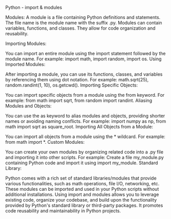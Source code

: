 Python - import & modules

Modules: A module is a file containing Python definitions and statements. The file name is the module name with the suffix .py. Modules can contain variables, functions, and classes. They allow for code organization and reusability.

Importing Modules:

You can import an entire module using the import statement followed by the module name.
For example: import math, import random, import os.
Using Imported Modules:

After importing a module, you can use its functions, classes, and variables by referencing them using dot notation.
For example: math.sqrt(25), random.randint(1, 10), os.getcwd().
Importing Specific Objects:

You can import specific objects from a module using the from keyword.
For example: from math import sqrt, from random import randint.
Aliasing Modules and Objects:

You can use the as keyword to alias modules and objects, providing shorter names or avoiding naming conflicts.
For example: import numpy as np, from math import sqrt as square_root.
Importing All Objects from a Module:

You can import all objects from a module using the * wildcard.
For example: from math import *.
Custom Modules:

You can create your own modules by organizing related code into a .py file and importing it into other scripts.
For example: Create a file my_module.py containing Python code and import it using import my_module.
Standard Library:

Python comes with a rich set of standard libraries/modules that provide various functionalities, such as math operations, file I/O, networking, etc.
These modules can be imported and used in your Python scripts without additional installations.
Using import and modules allows you to leverage existing code, organize your codebase, and build upon the functionality provided by Python's standard library or third-party packages. It promotes code reusability and maintainability in Python projects.

